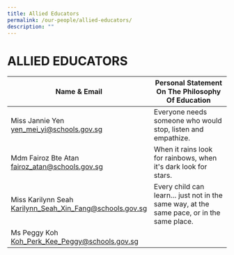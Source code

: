 ```yaml
---
title: Allied Educators
permalink: /our-people/allied-educators/
description: ""
---
```

# **ALLIED EDUCATORS**


| Name & Email 	| Personal Statement On The Philosophy Of Education 	|
|---	|---	|
| Miss Jannie Yen<br>[yen_mei_yi@schools.gov.sg](mailto:yen_mei_yi@schools.gov.sg) 	| Everyone needs someone who would stop, listen and empathize. 	|
| Mdm Fairoz Bte Atan<br>[fairoz_atan@schools.gov.sg](mailto:fairoz_atan@schools.gov.sg) 	| When it rains look for rainbows, when it's dark look for stars. 	|
| Miss Karilynn Seah<br>[Karilynn_Seah_Xin_Fang@schools.gov.sg](mailto:Karilynn_Seah_Xin_Fang@schools.gov.sg)  	| Every child can learn… just not in the same way, at the same pace, or in the same place.  	|
| Ms Peggy Koh<br>[ Koh_Perk_Kee_Peggy@schools.gov.sg](mailto:Koh_Perk_Kee_Peggy@schools.gov.sg) 	|   	|